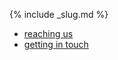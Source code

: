 {% include _slug.md %}

<nav>
    <ul class="submenu">
        <li><a href="#">reaching us</a></li>
        <li><a href="#">getting in touch</a></li>
    </ul>
</nav>
